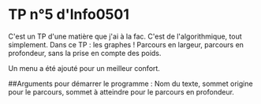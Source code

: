 # TP n°5 d'Info0501

C'est un TP d'une matière que j'ai à la fac. C'est de l'algorithmique, tout simplement. Dans ce TP : les graphes ! Parcours en 
largeur, parcours en profondeur, sans la prise en compte des poids.

Un menu a été ajouté pour un meilleur confort.


##Arguments pour démarrer le programme :
Nom du texte, sommet origine pour le parcours, sommet à atteindre pour le parcours en profondeur.